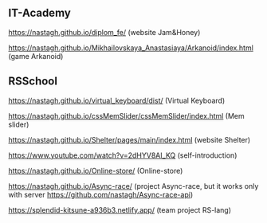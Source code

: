 ## IT-Academy

https://nastagh.github.io/diplom_fe/  (website Jam&Honey)

https://nastagh.github.io/Mikhailovskaya_Anastasiaya/Arkanoid/index.html (game Arkanoid)

## RSSchool

https://nastagh.github.io/virtual_keyboard/dist/  (Virtual Keyboard)

https://nastagh.github.io/cssMemSlider/cssMemSlider/index.html  (Mem slider)

https://nastagh.github.io/Shelter/pages/main/index.html  (website Shelter)

https://www.youtube.com/watch?v=2dHYV8AI_KQ  (self-introduction)

https://nastagh.github.io/Online-store/  (Online-store)

https://nastagh.github.io/Async-race/   (project Async-race, but it works only with server https://github.com/nastagh/Async-race-api)

https://splendid-kitsune-a936b3.netlify.app/  (team project RS-lang)